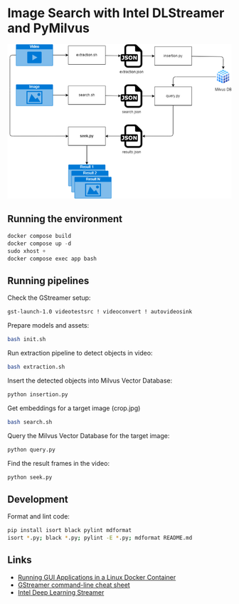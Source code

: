 # Image Search with Intel DLStreamer and PyMilvus

![Pipeline Diagram](pipeline.drawio.png)

## Running the environment

```ps1
docker compose build
docker compose up -d
sudo xhost +
docker compose exec app bash
```

## Running pipelines

Check the GStreamer setup:

```bash
gst-launch-1.0 videotestsrc ! videoconvert ! autovideosink
```

Prepare models and assets:

```bash
bash init.sh
```

Run extraction pipeline to detect objects in video:

```bash
bash extraction.sh
```

Insert the detected objects into Milvus Vector Database:

```bash
python insertion.py
```

Get embeddings for a target image (crop.jpg)

```bash
bash search.sh
```

Query the Milvus Vector Database for the target image:

```bash
python query.py
```

Find the result frames in the video:

```bash
python seek.py
```

## Development

Format and lint code:

```bash
pip install isort black pylint mdformat
isort *.py; black *.py; pylint -E *.py; mdformat README.md
```

## Links

- [Running GUI Applications in a Linux Docker Container](https://www.baeldung.com/linux/docker-container-gui-applications)
- [GStreamer command-line cheat sheet](https://github.com/matthew1000/gstreamer-cheat-sheet)
- [Intel Deep Learning Streamer](https://dlstreamer.github.io/)
